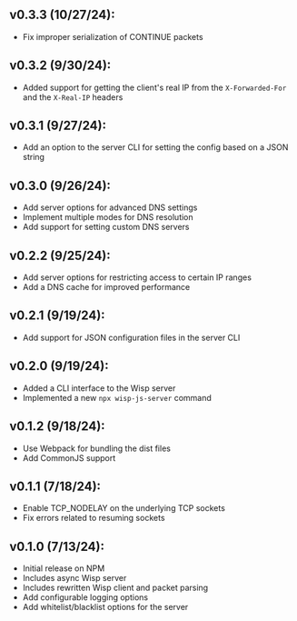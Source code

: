 ## v0.3.3 (10/27/24):
- Fix improper serialization of CONTINUE packets

## v0.3.2 (9/30/24):
- Added support for getting the client's real IP from the `X-Forwarded-For` and the `X-Real-IP` headers

## v0.3.1 (9/27/24):
- Add an option to the server CLI for setting the config based on a JSON string

## v0.3.0 (9/26/24):
- Add server options for advanced DNS settings
- Implement multiple modes for DNS resolution
- Add support for setting custom DNS servers

## v0.2.2 (9/25/24):
- Add server options for restricting access to certain IP ranges
- Add a DNS cache for improved performance

## v0.2.1 (9/19/24):
- Add support for JSON configuration files in the server CLI

## v0.2.0 (9/19/24):
- Added a CLI interface to the Wisp server
- Implemented a new `npx wisp-js-server` command

## v0.1.2 (9/18/24):
- Use Webpack for bundling the dist files
- Add CommonJS support

## v0.1.1 (7/18/24):
- Enable TCP_NODELAY on the underlying TCP sockets
- Fix errors related to resuming sockets

## v0.1.0 (7/13/24):
- Initial release on NPM
- Includes async Wisp server
- Includes rewritten Wisp client and packet parsing
- Add configurable logging options
- Add whitelist/blacklist options for the server